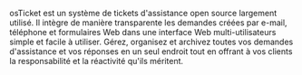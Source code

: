 osTicket est un système de tickets d'assistance open source largement utilisé. Il intègre de manière transparente les demandes créées par e-mail, téléphone et formulaires Web dans une interface Web multi-utilisateurs simple et facile à utiliser. Gérez, organisez et archivez toutes vos demandes d'assistance et vos réponses en un seul endroit tout en offrant à vos clients la responsabilité et la réactivité qu'ils méritent.
